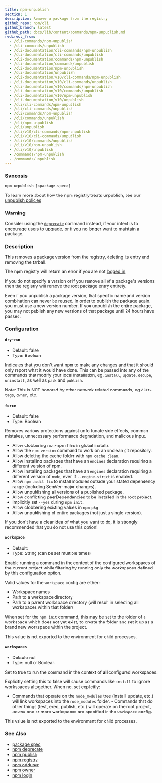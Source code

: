 ```yaml
---
title: npm-unpublish
section: 1
description: Remove a package from the registry
github_repo: npm/cli
github_branch: latest
github_path: docs/lib/content/commands/npm-unpublish.md
redirect_from:
  - /cli-commands/npm-unpublish
  - /cli-commands/unpublish
  - /cli-documentation/cli-commands/npm-unpublish
  - /cli-documentation/cli-commands/unpublish
  - /cli-documentation/commands/npm-unpublish
  - /cli-documentation/commands/unpublish
  - /cli-documentation/npm-unpublish
  - /cli-documentation/unpublish
  - /cli-documentation/v10/cli-commands/npm-unpublish
  - /cli-documentation/v10/cli-commands/unpublish
  - /cli-documentation/v10/commands/npm-unpublish
  - /cli-documentation/v10/commands/unpublish
  - /cli-documentation/v10/npm-unpublish
  - /cli-documentation/v10/unpublish
  - /cli/cli-commands/npm-unpublish
  - /cli/cli-commands/unpublish
  - /cli/commands/npm-unpublish
  - /cli/commands/unpublish
  - /cli/npm-unpublish
  - /cli/unpublish
  - /cli/v10/cli-commands/npm-unpublish
  - /cli/v10/cli-commands/unpublish
  - /cli/v10/commands/unpublish
  - /cli/v10/npm-unpublish
  - /cli/v10/unpublish
  - /commands/npm-unpublish
  - /commands/unpublish
---
```


### Synopsis

```bash
npm unpublish [<package-spec>]
```

To learn more about how the npm registry treats unpublish, see our <a
href="https://docs.npmjs.com/policies/unpublish" target="_blank"
rel="noopener noreferrer"> unpublish policies</a>

### Warning

Consider using the [`deprecate`](/cli/v10/commands/npm-deprecate) command instead,
if your intent is to encourage users to upgrade, or if you no longer
want to maintain a package.

### Description

This removes a package version from the registry, deleting its entry and
removing the tarball.

The npm registry will return an error if you are not [logged
in](/cli/v10/commands/npm-adduser).

If you do not specify a version or if you remove all of a package's
versions then the registry will remove the root package entry entirely.

Even if you unpublish a package version, that specific name and version
combination can never be reused. In order to publish the package again,
you must use a new version number. If you unpublish the entire package,
you may not publish any new versions of that package until 24 hours have
passed.

### Configuration

#### `dry-run`

* Default: false
* Type: Boolean

Indicates that you don't want npm to make any changes and that it should
only report what it would have done. This can be passed into any of the
commands that modify your local installation, eg, `install`, `update`,
`dedupe`, `uninstall`, as well as `pack` and `publish`.

Note: This is NOT honored by other network related commands, eg `dist-tags`,
`owner`, etc.



#### `force`

* Default: false
* Type: Boolean

Removes various protections against unfortunate side effects, common
mistakes, unnecessary performance degradation, and malicious input.

* Allow clobbering non-npm files in global installs.
* Allow the `npm version` command to work on an unclean git repository.
* Allow deleting the cache folder with `npm cache clean`.
* Allow installing packages that have an `engines` declaration requiring a
  different version of npm.
* Allow installing packages that have an `engines` declaration requiring a
  different version of `node`, even if `--engine-strict` is enabled.
* Allow `npm audit fix` to install modules outside your stated dependency
  range (including SemVer-major changes).
* Allow unpublishing all versions of a published package.
* Allow conflicting peerDependencies to be installed in the root project.
* Implicitly set `--yes` during `npm init`.
* Allow clobbering existing values in `npm pkg`
* Allow unpublishing of entire packages (not just a single version).

If you don't have a clear idea of what you want to do, it is strongly
recommended that you do not use this option!



#### `workspace`

* Default:
* Type: String (can be set multiple times)

Enable running a command in the context of the configured workspaces of the
current project while filtering by running only the workspaces defined by
this configuration option.

Valid values for the `workspace` config are either:

* Workspace names
* Path to a workspace directory
* Path to a parent workspace directory (will result in selecting all
  workspaces within that folder)

When set for the `npm init` command, this may be set to the folder of a
workspace which does not yet exist, to create the folder and set it up as a
brand new workspace within the project.

This value is not exported to the environment for child processes.

#### `workspaces`

* Default: null
* Type: null or Boolean

Set to true to run the command in the context of **all** configured
workspaces.

Explicitly setting this to false will cause commands like `install` to
ignore workspaces altogether. When not set explicitly:

- Commands that operate on the `node_modules` tree (install, update, etc.)
will link workspaces into the `node_modules` folder. - Commands that do
other things (test, exec, publish, etc.) will operate on the root project,
_unless_ one or more workspaces are specified in the `workspace` config.

This value is not exported to the environment for child processes.

### See Also

* [package spec](/cli/v10/using-npm/package-spec)
* [npm deprecate](/cli/v10/commands/npm-deprecate)
* [npm publish](/cli/v10/commands/npm-publish)
* [npm registry](/cli/v10/using-npm/registry)
* [npm adduser](/cli/v10/commands/npm-adduser)
* [npm owner](/cli/v10/commands/npm-owner)
* [npm login](/cli/v10/commands/npm-adduser)
